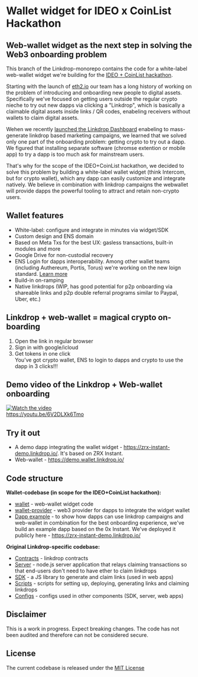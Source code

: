 # Wallet widget for IDEO x CoinList Hackathon  
## Web-wallet widget as the next step in solving the Web3 onboarding problem
This branch of the Linkdrop-monorepo contains the code for a white-label web-wallet widget we're building for the [IDEO + CoinList hackathon](https://coinlist.co/build/ideo).  
 
Starting with the launch of [eth2.io](https://eth2.io/) our team has a long history of working on the problem of introducing and onboarding new people to digital assets. Specifically we've focused on getting users outside the regular crypto nieche to try out new dapps via clicking a "Linkdrop", which is basically a claimable digital assets inside links / QR codes, enabeling receivers without wallets to claim digital assets.

Wehen we recently [launched the Linkdrop Dashboard](https://medium.com/linkdrophq/https-medium-com-linkdrophq-dashboard-launch-d8b3a2c8eec9) enabeling to mass-generate linkdrop based marketing campaigns, we learned that we solved only one part of the onboarding problem: getting crypto to try out a dapp. We figured that installing separate software (chromse extention or mobile app) to try a dapp is too much ask for mainstream users.    
  
That's why for the scope of the IDEO+CoinList hackathon, we decided to solve this problem by building a white-label wallet widget (think Intercom, but for crypto wallet), which any dapp can easily customize and integrate natively. We believe in combination with linkdrop campaigns the webwallet will provide dapps the powerful tooling to attract and retain non-crypto users.  

## Wallet features
- White-label: configure and integrate in minutes via widget/SDK  
- Custom design and ENS domain   
- Based on Meta Txs for the best UX: gasless transactions, built-in modules and more  
- Google Drive for non-custodial recovery  
- ENS Login for dapps interoperability. Among other wallet teams (including Authereum, Portis, Torus) we're working on the new loign standard. [Learn more](https://ethereum-magicians.org/t/discussion-ens-login/3569)  
- Build-in on-ramping
- Native linkdrops (WIP, has good potential for p2p onboarding via shareable links and p2p double referral programs similar to Paypal, Uber, etc.)   

## Linkdrop + web-wallet = magical crypto on-boarding    
1. Open the link in regular browser   
2. Sign in with google/icloud  
3. Get tokens in one click  
You’ve got crypto wallet, ENS to login to dapps and crypto to use the dapp in 3 clicks!!!

## Demo video of the Linkdrop + Web-wallet onboarding
[![Watch the video](https://img.youtube.com/vi/6V2DLXk6Tmo/maxresdefault.jpg)](https://youtu.be/6V2DLXk6Tmo)  
https://youtu.be/6V2DLXk6Tmo


## Try it out
- A demo dapp integrating the wallet widget - https://zrx-instant-demo.linkdrop.io/. It's based on ZRX Instant. 
- Web-wallet - https://demo.wallet.linkdrop.io/

## Code structure

**Wallet-codebase (in scope for the IDEO+CoinList hackathon):**
- [wallet](https://github.com/LinkdropHQ/linkdrop-monorepo/tree/master/packages/apps/app-claim) - web-wallet widget code
- [wallet-provider](https://github.com/LinkdropHQ/linkdrop-monorepo/tree/master/packages/apps/app-claim) - web3 provider for dapps to integrate the widget wallet
- [Dapp example](https://github.com/LinkdropHQ/linkdrop-monorepo/tree/master/packages/apps/app-claim) - to show how dapps can use linkdrop campaigns and web-wallet in combination for the best onboarding experience, we've build an example dapp based on the 0x Instant. We've deployed it publicly here - https://zrx-instant-demo.linkdrop.io/

**Original Linkdrop-specific codebase:**
- [Contracts](https://github.com/LinkdropHQ/linkdrop-monorepo/tree/master/packages/contracts) - linkdrop contracts
- [Server](https://github.com/LinkdropHQ/linkdrop-monorepo/tree/master/packages/server) - node.js server application that relays claiming transactions so that end-users don't need to have ether to claim linkdrops
- [SDK](https://github.com/LinkdropHQ/linkdrop-monorepo/tree/master/packages/sdk) - a JS library to generate and claim links (used in web apps)
- [Scripts](https://github.com/LinkdropHQ/linkdrop-monorepo/tree/master/packages/scripts)  - scripts for setting up, deploying, generating links and claiming linkdrops
- [Configs](https://github.com/LinkdropHQ/linkdrop-monorepo/tree/master/configs) - configs used in other components (SDK, server, web apps)

## Disclaimer
This is a work in progress. Expect breaking changes. The code has not been audited and therefore can not be considered secure.

## License
The current codebase is released under the [MIT License](https://opensource.org/licenses/MIT)
